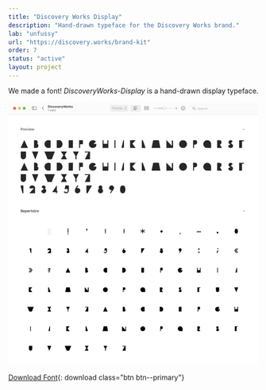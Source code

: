 ```yaml
---
title: "Discovery Works Display"
description: "Hand-drawn typeface for the Discovery Works brand."
lab: "unfussy"
url: "https://discovery.works/brand-kit"
order: 7
status: "active"
layout: project
---
```


We made a font! _DiscoveryWorks-Display_ is a hand-drawn display typeface.


![Discovery Works Display Font Preview](/assets/dw_display-type_specimen_full.png)


[Download Font](/assets/DiscoveryWorks-Display.zip){: download class="btn btn--primary"}

